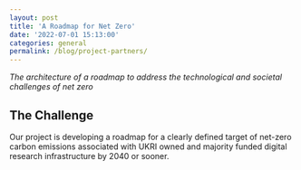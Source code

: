 ```yaml
---
layout: post
title: 'A Roadmap for Net Zero'
date: '2022-07-01 15:13:00'
categories: general
permalink: /blog/project-partners/
---
```

_The architecture of a roadmap to address the technological and societal challenges of net zero_

## The Challenge

Our project is developing a roadmap for a clearly defined target of net-zero carbon emissions associated with UKRI owned and majority funded digital research infrastructure by 2040 or sooner.
